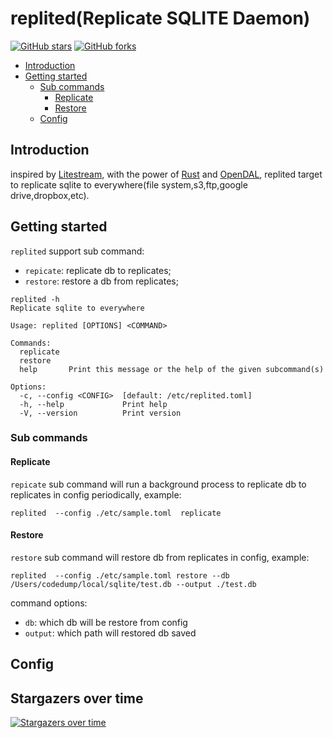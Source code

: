 # replited(Replicate SQLITE Daemon)

[![GitHub stars](https://img.shields.io/github/stars/lichuang/replited?label=Stars&logo=github)](https://github.com/lichuang/replited)
[![GitHub forks](https://img.shields.io/github/forks/lichuang/replited?label=Forks&logo=github)](https://github.com/lichuang/replited)

<!-- MarkdownTOC autolink="true" -->
- [Introduction](#introduction)
- [Getting started](#getting-started)
  - [Sub commands](#sub-commands)
    - [Replicate](#replicate)
    - [Restore](#restore)
  - [Config](#config)
<!-- /MarkdownTOC -->

## Introduction

inspired by [Litestream](https://litestream.io/), with the power of [Rust](https://www.rust-lang.org/) and [OpenDAL](https://opendal.apache.org/), replited target to replicate sqlite to everywhere(file system,s3,ftp,google drive,dropbox,etc).

## Getting started
`replited` support sub command:
* `repicate`: replicate db to replicates;
* `restore`: restore a db from replicates;


```
replited -h
Replicate sqlite to everywhere

Usage: replited [OPTIONS] <COMMAND>

Commands:
  replicate
  restore
  help       Print this message or the help of the given subcommand(s)

Options:
  -c, --config <CONFIG>  [default: /etc/replited.toml]
  -h, --help             Print help
  -V, --version          Print version
```
 
### Sub commands
#### Replicate
`repicate` sub command will run a background process to replicate db to replicates in config periodically, example:
```
replited  --config ./etc/sample.toml  replicate
```

#### Restore
`restore` sub command will restore db from replicates in config, example:
```
replited  --config ./etc/sample.toml restore --db /Users/codedump/local/sqlite/test.db --output ./test.db
```

command options:
* `db`: which db will be restore from config
* `output`: which path will restored db saved

## Config

## Stargazers over time
[![Stargazers over time](https://starchart.cc/lichuang/replited.svg?variant=adaptive)](https://starchart.cc/lichuang/replited)

                    
